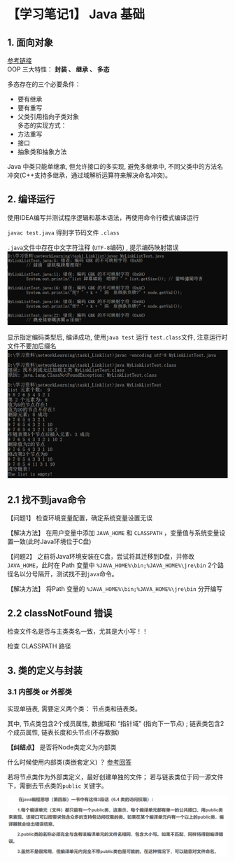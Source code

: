 # 【学习笔记1】 Java 基础

## 1. 面向对象  
  
[参考链接](https://zhuanlan.zhihu.com/p/27681007)  
OOP 三大特性： **封装 、 继承 、 多态**  

多态存在的三个必要条件：  
- 要有继承  
- 要有重写  
- 父类引用指向子类对象  
多态的实现方式：
- 方法重写
- 接口
- 抽象类和抽象方法

Java 中类只能单继承, 但允许接口的多实现, 避免多继承中, 不同父类中的方法名冲突(C++支持多继承，通过域解析运算符来解决命名冲突)。

## 2. 编译运行 

使用IDEA编写并测试程序逻辑和基本语法，再使用命令行模式编译运行    

`javac test.java` 得到字节码文件 `.class`  

`.java`文件中存在中文字符注释 (`UTF-8`编码) , 提示编码映射错误
![](.\pic\1.jpg)

显示指定编码类型后, 编译成功, 使用`java test` 运行 `test.class`文件, 注意运行时文件不要加后缀名    
![](.\pic\2.jpg)

## 2.1 找不到java命令

【问题1】 检查环境变量配置，确定系统变量设置无误

【解决方法】 在用户变量中添加 `JAVA_HOME` 和 `CLASSPATH` ，变量值与系统变量设置一致(此时Java环境位于C盘)

【问题2】
之前将Java环境安装在C盘，尝试将其迁移到D盘，并修改 `JAVA_HOME`，此时在 Path 变量中 `%JAVA_HOME%\bin;%JAVA_HOME%\jre\bin` 2个路径名以分号隔开，测试找不到`java`命令。  

【解决方法】 将Path 变量的 `%JAVA_HOME%\bin;%JAVA_HOME%\jre\bin` 分开编写 


## 2.2 classNotFound 错误

检查文件名是否与主类类名一致，尤其是大小写！！

检查 CLASSPATH 路径 


## 3. 类的定义与封装  

### 3.1 内部类 or 外部类  

实现单链表, 需要定义两个类： 节点类和链表类。 

其中, 节点类包含2个成员属性, 数据域和 “指针域” (指向下一节点) ; 链表类包含2个成员属性, 链表长度和头节点(不存数据)  


**【纠结点】** 是否将Node类定义为内部类 

什么时候使用内部类(类嵌套定义) ？   [参考回答](https://blog.csdn.net/u013728021/article/details/87358517)  

若将节点类作为外部类定义，最好创建单独的文件； 若与链表类位于同一源文件下，需删去节点类的`public` 关键字。


![](.\pic\3.jpg)


	

 
